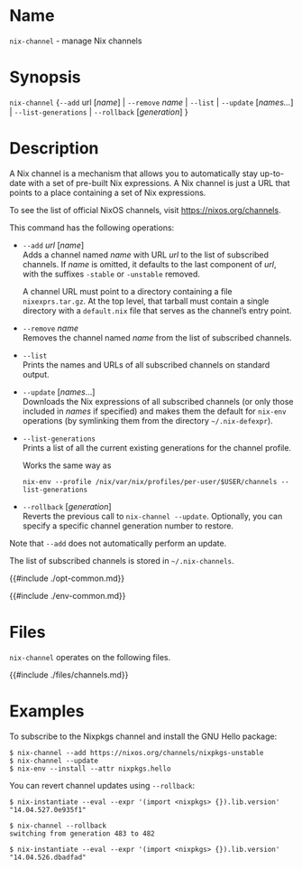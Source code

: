 # Name

`nix-channel` - manage Nix channels

# Synopsis

`nix-channel` {`--add` url [*name*] | `--remove` *name* | `--list` | `--update` [*names…*] | `--list-generations` | `--rollback` [*generation*] }

# Description

A Nix channel is a mechanism that allows you to automatically stay
up-to-date with a set of pre-built Nix expressions. A Nix channel is
just a URL that points to a place containing a set of Nix expressions.

To see the list of official NixOS channels, visit
<https://nixos.org/channels>.

This command has the following operations:

  - `--add` *url* \[*name*\]\
    Adds a channel named *name* with URL *url* to the list of subscribed
    channels. If *name* is omitted, it defaults to the last component of
    *url*, with the suffixes `-stable` or `-unstable` removed.

    A channel URL must point to a directory containing a file `nixexprs.tar.gz`.
    At the top level, that tarball must contain a single directory with a `default.nix` file that serves as the channel’s entry point.

  - `--remove` *name*\
    Removes the channel named *name* from the list of subscribed
    channels.

  - `--list`\
    Prints the names and URLs of all subscribed channels on standard
    output.

  - `--update` \[*names*…\]\
    Downloads the Nix expressions of all subscribed channels (or only
    those included in *names* if specified) and makes them the default
    for `nix-env` operations (by symlinking them from the directory
    `~/.nix-defexpr`).

  - `--list-generations`\
    Prints a list of all the current existing generations for the
    channel profile.

    Works the same way as
    ```
    nix-env --profile /nix/var/nix/profiles/per-user/$USER/channels --list-generations
    ```

  - `--rollback` \[*generation*\]\
    Reverts the previous call to `nix-channel
                    --update`. Optionally, you can specify a specific channel generation
    number to restore.

Note that `--add` does not automatically perform an update.

The list of subscribed channels is stored in `~/.nix-channels`.

{{#include ./opt-common.md}}

{{#include ./env-common.md}}

# Files

`nix-channel` operates on the following files.

{{#include ./files/channels.md}}

# Examples

To subscribe to the Nixpkgs channel and install the GNU Hello package:

```console
$ nix-channel --add https://nixos.org/channels/nixpkgs-unstable
$ nix-channel --update
$ nix-env --install --attr nixpkgs.hello
```

You can revert channel updates using `--rollback`:

```console
$ nix-instantiate --eval --expr '(import <nixpkgs> {}).lib.version'
"14.04.527.0e935f1"

$ nix-channel --rollback
switching from generation 483 to 482

$ nix-instantiate --eval --expr '(import <nixpkgs> {}).lib.version'
"14.04.526.dbadfad"
```
